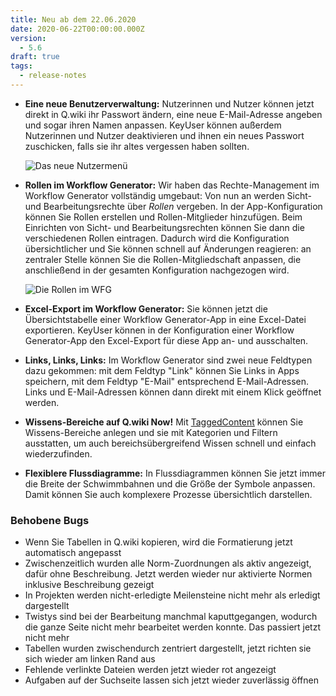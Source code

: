 ```yaml
---
title: Neu ab dem 22.06.2020
date: 2020-06-22T00:00:00.000Z
version:
  - 5.6
draft: true
tags:
  - release-notes
---
```

* **Eine neue Benutzerverwaltung:** Nutzerinnen und Nutzer können jetzt direkt in Q.wiki ihr Passwort ändern, eine neue E-Mail-Adresse angeben und sogar ihren Namen anpassen. KeyUser können außerdem Nutzerinnen und Nutzer deaktivieren und ihnen ein neues Passwort zuschicken, falls sie ihr altes vergessen haben sollten.

  ![Das neue Nutzermenü](/images/5_6_usermenu.jpg "In den persönlichen Einstellungen können Sie beispielsweise Ihr Passwort ändern.")
* **Rollen im Workflow Generator:** Wir haben das Rechte-Management im Workflow Generator vollständig umgebaut: Von nun an werden Sicht- und Bearbeitungsrechte über *Rollen* vergeben. In der App-Konfiguration können Sie Rollen erstellen und Rollen-Mitglieder hinzufügen. Beim Einrichten von Sicht- und Bearbeitungsrechten können Sie dann die verschiedenen Rollen eintragen. Dadurch wird die Konfiguration übersichtlicher und Sie können schnell auf Änderungen reagieren: an zentraler Stelle können Sie die Rollen-Mitgliedschaft anpassen, die anschließend in der gesamten Konfiguration nachgezogen wird.

  ![Die Rollen im WFG](/images/5_6_wfgrole.png)
* **Excel-Export im Workflow Generator:** Sie können jetzt die Übersichtstabelle einer Workflow Generator-App in eine Excel-Datei exportieren. KeyUser können in der Konfiguration einer Workflow Generator-App den Excel-Export für diese App an- und ausschalten.
* **Links, Links, Links:** Im Workflow Generator sind zwei neue Feldtypen dazu gekommen: mit dem Feldtyp "Link" können Sie Links in Apps speichern, mit dem Feldtyp "E-Mail" entsprechend E-Mail-Adressen. Links und E-Mail-Adressen können dann direkt mit einem Klick geöffnet werden.
* **Wissens-Bereiche auf Q.wiki Now!** Mit [TaggedContent](https://www.modell-aachen.de/de/managementberatung/wissensmanagement "Tagged Content") können Sie Wissens-Bereiche anlegen und sie mit Kategorien und Filtern ausstatten, um auch bereichsübergreifend Wissen schnell und einfach wiederzufinden.
* **Flexiblere Flussdiagramme:** In Flussdiagrammen können Sie jetzt immer die Breite der Schwimmbahnen und die Größe der Symbole anpassen. Damit können Sie auch komplexere Prozesse übersichtlich darstellen.

### Behobene Bugs

* Wenn Sie Tabellen in Q.wiki kopieren, wird die Formatierung jetzt automatisch angepasst
* Zwischenzeitlich wurden alle Norm-Zuordnungen als aktiv angezeigt, dafür ohne Beschreibung. Jetzt werden wieder nur aktivierte Normen inklusive Beschreibung gezeigt
* In Projekten werden nicht-erledigte Meilensteine nicht mehr als erledigt dargestellt
* Twistys sind bei der Bearbeitung manchmal kaputtgegangen, wodurch die ganze Seite nicht mehr bearbeitet werden konnte. Das passiert jetzt nicht mehr
* Tabellen wurden zwischendurch zentriert dargestellt, jetzt richten sie sich wieder am linken Rand aus
* Fehlende verlinkte Dateien werden jetzt wieder rot angezeigt
* Aufgaben auf der Suchseite lassen sich jetzt wieder zuverlässig öffnen